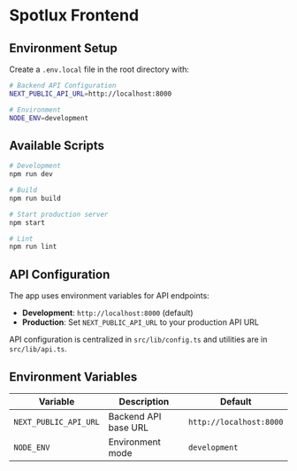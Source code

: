 # Spotlux Frontend

## Environment Setup

Create a `.env.local` file in the root directory with:

```bash
# Backend API Configuration
NEXT_PUBLIC_API_URL=http://localhost:8000

# Environment
NODE_ENV=development
```

## Available Scripts

```bash
# Development
npm run dev

# Build
npm run build

# Start production server
npm start

# Lint
npm run lint
```

## API Configuration

The app uses environment variables for API endpoints:

- **Development**: `http://localhost:8000` (default)
- **Production**: Set `NEXT_PUBLIC_API_URL` to your production API URL

API configuration is centralized in `src/lib/config.ts` and utilities are in `src/lib/api.ts`.

## Environment Variables

| Variable              | Description          | Default                 |
| --------------------- | -------------------- | ----------------------- |
| `NEXT_PUBLIC_API_URL` | Backend API base URL | `http://localhost:8000` |
| `NODE_ENV`            | Environment mode     | `development`           |
